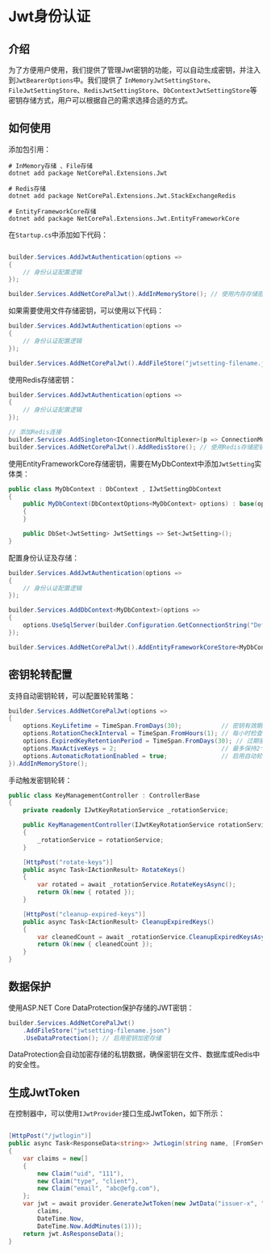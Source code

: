 # Jwt身份认证

## 介绍

为了方便用户使用，我们提供了管理Jwt密钥的功能，可以自动生成密钥，并注入到`JwtBearerOptions`中。我们提供了
`InMemoryJwtSettingStore`、`FileJwtSettingStore`、`RedisJwtSettingStore`、`DbContextJwtSettingStore`等密钥存储方式，用户可以根据自己的需求选择合适的方式。

## 如何使用

添加包引用：

```shell
# InMemory存储 、File存储
dotnet add package NetCorePal.Extensions.Jwt   

# Redis存储
dotnet add package NetCorePal.Extensions.Jwt.StackExchangeRedis

# EntityFrameworkCore存储
dotnet add package NetCorePal.Extensions.Jwt.EntityFrameworkCore

```



在`Startup.cs`中添加如下代码：

```csharp

builder.Services.AddJwtAuthentication(options =>
{
    // 身份认证配置逻辑
});

builder.Services.AddNetCorePalJwt().AddInMemoryStore(); // 使用内存存储密钥
```

如果需要使用文件存储密钥，可以使用以下代码：

```csharp
builder.Services.AddJwtAuthentication(options =>
{
    // 身份认证配置逻辑
});

builder.Services.AddNetCorePalJwt().AddFileStore("jwtsetting-filename.json"); // 使用文件存储密钥
```

使用Redis存储密钥：

```csharp
builder.Services.AddJwtAuthentication(options =>
{
    // 身份认证配置逻辑
});

// 添加Redis连接
builder.Services.AddSingleton<IConnectionMultiplexer>(p => ConnectionMultiplexer.Connect(builder.Configuration.GetConnectionString("Redis")!));
builder.Services.AddNetCorePalJwt().AddRedisStore(); // 使用Redis存储密钥
```
使用EntityFrameworkCore存储密钥，需要在MyDbContext中添加`JwtSetting`实体类：

```csharp
public class MyDbContext : DbContext , IJwtSettingDbContext
{
    public MyDbContext(DbContextOptions<MyDbContext> options) : base(options)
    {
    }

    public DbSet<JwtSetting> JwtSettings => Set<JwtSetting>();
}
```

配置身份认证及存储：

```csharp
builder.Services.AddJwtAuthentication(options =>
{
    // 身份认证配置逻辑
});

builder.Services.AddDbContext<MyDbContext>(options =>
{
    options.UseSqlServer(builder.Configuration.GetConnectionString("DefaultConnection"));
});

builder.Services.AddNetCorePalJwt().AddEntityFrameworkCoreStore<MyDbContext>(); // 使用EntityFrameworkCore存储密钥
```

## 密钥轮转配置

支持自动密钥轮转，可以配置轮转策略：

```csharp
builder.Services.AddNetCorePalJwt(options =>
{
    options.KeyLifetime = TimeSpan.FromDays(30);           // 密钥有效期30天
    options.RotationCheckInterval = TimeSpan.FromHours(1); // 每小时检查一次轮转
    options.ExpiredKeyRetentionPeriod = TimeSpan.FromDays(30); // 过期密钥保留30天用于验证现有token
    options.MaxActiveKeys = 2;                             // 最多保持2个活跃密钥
    options.AutomaticRotationEnabled = true;               // 启用自动轮转
}).AddInMemoryStore();
```

手动触发密钥轮转：

```csharp
public class KeyManagementController : ControllerBase
{
    private readonly IJwtKeyRotationService _rotationService;

    public KeyManagementController(IJwtKeyRotationService rotationService)
    {
        _rotationService = rotationService;
    }

    [HttpPost("rotate-keys")]
    public async Task<IActionResult> RotateKeys()
    {
        var rotated = await _rotationService.RotateKeysAsync();
        return Ok(new { rotated });
    }

    [HttpPost("cleanup-expired-keys")]
    public async Task<IActionResult> CleanupExpiredKeys()
    {
        var cleanedCount = await _rotationService.CleanupExpiredKeysAsync();
        return Ok(new { cleanedCount });
    }
}
```

## 数据保护

使用ASP.NET Core DataProtection保护存储的JWT密钥：

```csharp
builder.Services.AddNetCorePalJwt()
    .AddFileStore("jwtsetting-filename.json")
    .UseDataProtection(); // 启用密钥加密存储
```

DataProtection会自动加密存储的私钥数据，确保密钥在文件、数据库或Redis中的安全性。


## 生成JwtToken

在控制器中，可以使用`IJwtProvider`接口生成JwtToken，如下所示：

```csharp

[HttpPost("/jwtlogin")]
public async Task<ResponseData<string>> JwtLogin(string name, [FromServices] IJwtProvider provider)
{
    var claims = new[]
    {
        new Claim("uid", "111"),
        new Claim("type", "client"),
        new Claim("email", "abc@efg.com"),
    };
    var jwt = await provider.GenerateJwtToken(new JwtData("issuer-x", "audience-y",
        claims,
        DateTime.Now,
        DateTime.Now.AddMinutes(1)));
    return jwt.AsResponseData();
}
```